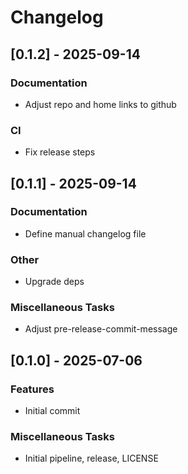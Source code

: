 # Changelog

## [0.1.2] - 2025-09-14

### Documentation

- Adjust repo and home links to github

### CI

- Fix release steps

## [0.1.1] - 2025-09-14

### Documentation

- Define manual changelog file

### Other

- Upgrade deps

### Miscellaneous Tasks

- Adjust pre-release-commit-message

## [0.1.0] - 2025-07-06

### Features

- Initial commit

### Miscellaneous Tasks

- Initial pipeline, release, LICENSE

